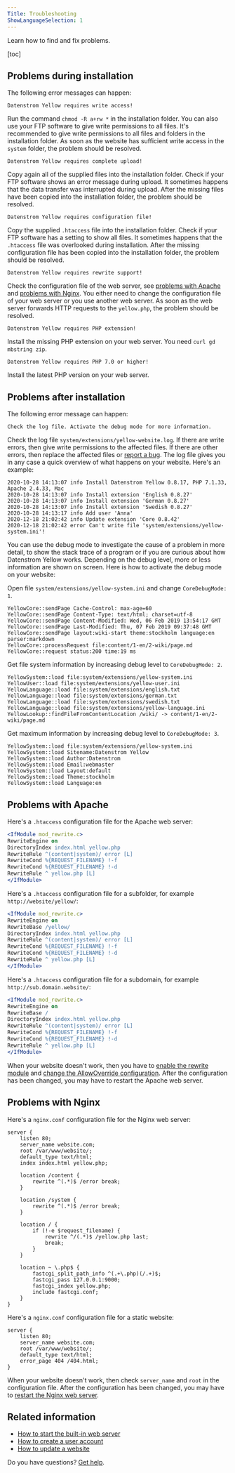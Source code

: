 ```yaml
---
Title: Troubleshooting
ShowLanguageSelection: 1
---
```

Learn how to find and fix problems.

[toc]

## Problems during installation

The following error messages can happen:

```
Datenstrom Yellow requires write access!
```

Run the command `chmod -R a+rw *` in the installation folder. You can also use your FTP software to give write permissions to all files. It's recommended to give write permissions to all files and folders in the installation folder. As soon as the website has sufficient write access in the `system` folder, the problem should be resolved.

```
Datenstrom Yellow requires complete upload!
```

Copy again all of the supplied files into the installation folder. Check if your FTP software shows an error message during upload. It sometimes happens that the data transfer was interrupted during upload. After the missing files have been copied into the installation folder, the problem should be resolved.

```
Datenstrom Yellow requires configuration file!
```

Copy the supplied `.htaccess` file into the installation folder. Check if your FTP software has a setting to show all files. It sometimes happens that the `.htaccess` file was overlooked during installation. After the missing configuration file has been copied into the installation folder, the problem should be resolved.

```
Datenstrom Yellow requires rewrite support!
```

Check the configuration file of the web server, see [problems with Apache](#problems-with-apache) and [problems with Nginx](#problems-with-nginx). You either need to change the configuration file of your web server or you use another web server. As soon as the web server forwards HTTP requests to the `yellow.php`, the problem should be resolved.


```
Datenstrom Yellow requires PHP extension!
```

Install the missing PHP extension on your web server. You need `curl gd mbstring zip`.

```
Datenstrom Yellow requires PHP 7.0 or higher!
```

Install the latest PHP version on your web server.

## Problems after installation

The following error message can happen:

```
Check the log file. Activate the debug mode for more information.
```

Check the log file `system/extensions/yellow-website.log`. If there are write errors, then give write permissions to the affected files. If there are other errors, then replace the affected files or [report a bug](contributing-guidelines). The log file gives you in any case a quick overview of what happens on your website. Here's an example:

```
2020-10-28 14:13:07 info Install Datenstrom Yellow 0.8.17, PHP 7.1.33, Apache 2.4.33, Mac
2020-10-28 14:13:07 info Install extension 'English 0.8.27'
2020-10-28 14:13:07 info Install extension 'German 0.8.27'
2020-10-28 14:13:07 info Install extension 'Swedish 0.8.27'
2020-10-28 14:13:17 info Add user 'Anna'
2020-12-18 21:02:42 info Update extension 'Core 0.8.42'
2020-12-18 21:02:42 error Can't write file 'system/extensions/yellow-system.ini'!
```

You can use the debug mode to investigate the cause of a problem in more detail, to show the stack trace of a program or if you are curious about how Datenstrom Yellow works. Depending on the debug level, more or less information are shown on screen. Here is how to activate the debug mode on your website:

Open file `system/extensions/yellow-system.ini` and change `CoreDebugMode: 1`.

```
YellowCore::sendPage Cache-Control: max-age=60
YellowCore::sendPage Content-Type: text/html; charset=utf-8
YellowCore::sendPage Content-Modified: Wed, 06 Feb 2019 13:54:17 GMT
YellowCore::sendPage Last-Modified: Thu, 07 Feb 2019 09:37:48 GMT
YellowCore::sendPage layout:wiki-start theme:stockholm language:en parser:markdown
YellowCore::processRequest file:content/1-en/2-wiki/page.md
YellowCore::request status:200 time:19 ms
```

Get file system information by increasing debug level to `CoreDebugMode: 2`.

```
YellowSystem::load file:system/extensions/yellow-system.ini
YellowUser::load file:system/extensions/yellow-user.ini
YellowLanguage::load file:system/extensions/english.txt
YellowLanguage::load file:system/extensions/german.txt
YellowLanguage::load file:system/extensions/swedish.txt
YellowLanguage::load file:system/extensions/yellow-language.ini
YellowLookup::findFileFromContentLocation /wiki/ -> content/1-en/2-wiki/page.md
```

Get maximum information by increasing debug level to `CoreDebugMode: 3`.

```
YellowSystem::load file:system/extensions/yellow-system.ini
YellowSystem::load Sitename:Datenstrom Yellow
YellowSystem::load Author:Datenstrom
YellowSystem::load Email:webmaster
YellowSystem::load Layout:default
YellowSystem::load Theme:stockholm
YellowSystem::load Language:en
```

## Problems with Apache

Here's a `.htaccess` configuration file for the Apache web server:

```apache
<IfModule mod_rewrite.c>
RewriteEngine on
DirectoryIndex index.html yellow.php
RewriteRule ^(content|system)/ error [L]
RewriteCond %{REQUEST_FILENAME} !-f
RewriteCond %{REQUEST_FILENAME} !-d
RewriteRule ^ yellow.php [L]
</IfModule>
```

Here's a `.htaccess` configuration file for a subfolder, for example `http://website/yellow/`:

```apache
<IfModule mod_rewrite.c>
RewriteEngine on
RewriteBase /yellow/
DirectoryIndex index.html yellow.php
RewriteRule ^(content|system)/ error [L]
RewriteCond %{REQUEST_FILENAME} !-f
RewriteCond %{REQUEST_FILENAME} !-d
RewriteRule ^ yellow.php [L]
</IfModule>
```

Here's a `.htaccess` configuration file for a subdomain, for example `http://sub.domain.website/`:

```apache
<IfModule mod_rewrite.c>
RewriteEngine on
RewriteBase /
DirectoryIndex index.html yellow.php
RewriteRule ^(content|system)/ error [L]
RewriteCond %{REQUEST_FILENAME} !-f
RewriteCond %{REQUEST_FILENAME} !-d
RewriteRule ^ yellow.php [L]
</IfModule>
```

When your website doesn't work, then you have to [enable the rewrite module](https://stackoverflow.com/questions/869092/how-to-enable-mod-rewrite-for-apache-2-2) and [change the AllowOverride configuration](https://stackoverflow.com/questions/18740419/how-to-set-allowoverride-all). After the configuration has been changed, you may have to restart the Apache web server.

## Problems with Nginx

Here's a `nginx.conf` configuration file for the Nginx web server:

```nginx
server {
    listen 80;
    server_name website.com;
    root /var/www/website/;
    default_type text/html;
    index index.html yellow.php;

    location /content {
        rewrite ^(.*)$ /error break;
    }

    location /system {
        rewrite ^(.*)$ /error break;
    }

    location / {
        if (!-e $request_filename) {
            rewrite ^/(.*)$ /yellow.php last;
            break;
        }
    }

    location ~ \.php$ {
        fastcgi_split_path_info ^(.+\.php)(/.+)$;
        fastcgi_pass 127.0.0.1:9000;
        fastcgi_index yellow.php;
        include fastcgi.conf;
    }
}
```

Here's a `nginx.conf` configuration file for a static website:

```nginx
server {
    listen 80;
    server_name website.com;
    root /var/www/website/;
    default_type text/html;
    error_page 404 /404.html;
}
```

When your website doesn't work, then check `server_name` and `root` in the configuration file. After the configuration has been changed, you may have to [restart the Nginx web server](https://stackoverflow.com/questions/21292533/reload-nginx-configuration).

## Related information

* [How to start the built-in web server](https://github.com/datenstrom/yellow-extensions/tree/master/source/serve)
* [How to create a user account](https://github.com/datenstrom/yellow-extensions/tree/master/source/edit)
* [How to update a website](https://github.com/datenstrom/yellow-extensions/tree/master/source/update)

Do you have questions? [Get help](.).
